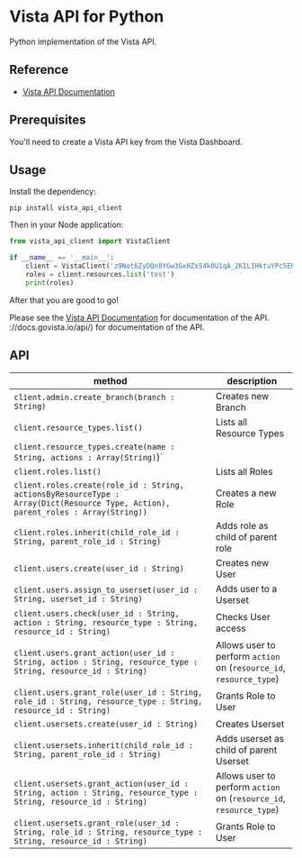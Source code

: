 
# Vista API for Python

Python implementation of the Vista API.

## Reference

- [Vista API Documentation](https://docs.govista.io/api/)

## Prerequisites

You'll need to create a Vista API key from the Vista Dashboard.

## Usage

Install the dependency:

```
pip install vista_api_client
```

Then in your Node application:

```python
from vista_api_client import VistaClient

if __name__ == '__main__':
    client = VistaClient('z9Not6ZyDQn8YGw3GxHZx54k0U1qA_2KIL1HktuYPc5EKEfd', 'branch_name')
    roles = client.resources.list('test')
    print(roles)
```

After that you are good to go!

Please see the [Vista API Documentation](https://docs.govista.io/api/) for documentation of the API.
://docs.govista.io/api/) for documentation of the API.


## API
| method | description |
|--------|-------------|
| `client.admin.create_branch(branch : String)`       | Creates new Branch         |
| `client.resource_types.list()`       | Lists all Resource Types         |
| `client.resource_types.create(name : String, actions : Array(String)`)`       |
| `client.roles.list()`       | Lists all Roles         |
| `client.roles.create(role_id : String, actionsByResourceType : Array(Dict(Resource Type, Action), parent_roles : Array(String))`      | Creates a new Role        |
| `client.roles.inherit(child_role_id : String, parent_role_id : String)`       | Adds role as child of parent role         |
| `client.users.create(user_id : String)`       | Creates new User         |
| `client.users.assign_to_userset(user_id : String, userset_id : String)`       | Adds user to a Userset         |
| `client.users.check(user_id : String, action : String, resource_type : String, resource_id : String)`       | Checks User access         |
| `client.users.grant_action(user_id : String, action : String, resource_type : String, resource_id : String)`       | Allows user to perform `action` on (`resource_id`, `resource_type`)        |
| `client.users.grant_role(user_id : String, role_id : String, resource_type : String, resource_id : String)`       | Grants Role to User         |
| `client.usersets.create(user_id : String)`       | Creates Userset         |
| `client.usersets.inherit(child_role_id : String, parent_role_id : String)`       | Adds userset as child of parent Userset         |
| `client.usersets.grant_action(user_id : String, action : String, resource_type : String, resource_id : String)`       | Allows user to perform `action` on (`resource_id`, `resource_type`)       |
| `client.usersets.grant_role(user_id : String, role_id : String, resource_type : String, resource_id : String)`       | Grants Role to User         |

